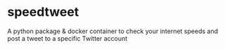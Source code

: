 # speedtweet
A python package &amp; docker container to check your internet speeds and post a tweet to a specific Twitter account

